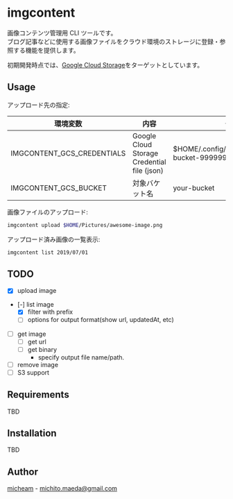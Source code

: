 # imgcontent

画像コンテンツ管理用 CLI ツールです。  
ブログ記事などに使用する画像ファイルをクラウド環境のストレージに登録・参照する機能を提供します。

初期開発時点では、[Google Cloud Storage]をターゲットとしています。  

## Usage

アップロード先の指定:

環境変数 | 内容 | 例
--|--|--
IMGCONTENT_GCS_CREDENTIALS | Google Cloud Storage Credential file (json) | $HOME/.config/imgcontent/your-bucket-999999999999.json
IMGCONTENT_GCS_BUCKET | 対象バケット名 | your-bucket

画像ファイルのアップロード:

```sh
imgcontent upload $HOME/Pictures/awesome-image.png
```

アップロード済み画像の一覧表示:

```sh
imgcontent list 2019/07/01
```

## TODO

- [x] upload image
- [-] list image
  - [x] filter with prefix
  - [ ] options for output format(show url, updatedAt, etc)
- [ ] get image
  - [ ] get url
  - [ ] get binary
    - specify output file name/path.
- [ ] remove image
- [ ] S3 support 

## Requirements

TBD

## Installation

TBD

## Author
[micheam](https://github.com/micheam) - <michito.maeda@gmail.com>


[Google Cloud Storage]: https://cloud.google.com/storage/
